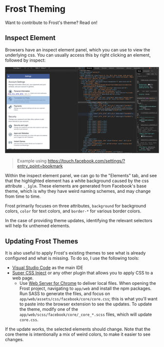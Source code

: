# Frost Theming

Want to contribute to Frost's theme? Read on!

## Inspect Element

Browsers have an inspect element panel, which you can use to view the underlying css. 
You can usually access this by right clicking an element, followed by inspect:

![Inspect Element](img/inspect_element.png)

> Example using https://touch.facebook.com/settings/?entry_point=bookmark

Within the inspect element panel, we can go to the "Elements" tab, and see that the highlighted element has a white background caused by the css attribute `._1glm`. These elements are generated from Facebook's base theme, which is why they have weird naming schemes, and may change from time to time.

Frost primarily focuses on three attributes, `background` for background colors, `color` for text colors, and `border-*` for various border colors.

In the case of providing theme updates, identifying the relevant selectors will help fix unthemed elements.

## Updating Frost Themes

It is also useful to apply Frost's existing themes to see what is already configured and what is missing. To do so, I use the following tools:

* [Visual Studio Code](https://code.visualstudio.com/) as the main IDE
* [Super CSS Inject](https://chrome.google.com/webstore/detail/super-css-inject/pcfpmmmjdgngeidaggcahhoncahmpiin) or any other plugin that allows you to apply CSS to a web page.
    * Use [Web Server for Chrome](https://chrome.google.com/webstore/detail/web-server-for-chrome/ofhbbkphhbklhfoeikjpcbhemlocgigb) to deliver local files.
When opening the Frost project, navigating to `app/web` and install the npm packages. Run SASS to generate the files, and focus on `app/web/assets/css/facebook/core/core.css`; this is what you'll want to paste into the browser extension to see the updates. To update the theme, modify one of the `app/web/scss/facebook/core/_core_*.scss` files, which will update `core.css`. 

If the update works, the selected elements should change.
Note that the core theme is intentionally a mix of weird colors, to make it easier to see changes.
